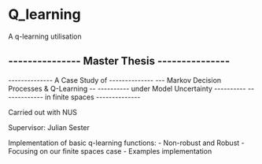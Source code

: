 # Q_learning
 A q-learning utilisation

 --------------- Master Thesis --------------- 
 ---------------------------------------------
 -------------- A Case Study of -------------- 
 --- Markov Decision Processes & Q-Learning --
 ---------- under Model Uncertainty ----------
 ------------- in finite spaces --------------

 Carried out with NUS

 Supervisor: Julian Sester



 Implementation of basic q-learning functions:
    - Non-robust and Robust
    - Focusing on our finite spaces case
    - Examples implementation
